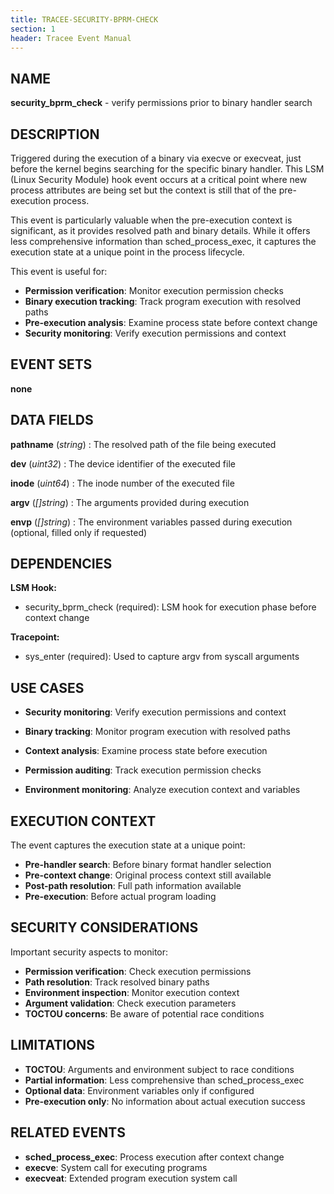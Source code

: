 ```yaml
---
title: TRACEE-SECURITY-BPRM-CHECK
section: 1
header: Tracee Event Manual
---
```


## NAME

**security_bprm_check** - verify permissions prior to binary handler search

## DESCRIPTION

Triggered during the execution of a binary via execve or execveat, just before the kernel begins searching for the specific binary handler. This LSM (Linux Security Module) hook event occurs at a critical point where new process attributes are being set but the context is still that of the pre-execution process.

This event is particularly valuable when the pre-execution context is significant, as it provides resolved path and binary details. While it offers less comprehensive information than sched_process_exec, it captures the execution state at a unique point in the process lifecycle.

This event is useful for:

- **Permission verification**: Monitor execution permission checks
- **Binary execution tracking**: Track program execution with resolved paths
- **Pre-execution analysis**: Examine process state before context change
- **Security monitoring**: Verify execution permissions and context

## EVENT SETS

**none**

## DATA FIELDS

**pathname** (*string*)
: The resolved path of the file being executed

**dev** (*uint32*)
: The device identifier of the executed file

**inode** (*uint64*)
: The inode number of the executed file

**argv** (*[]string*)
: The arguments provided during execution

**envp** (*[]string*)
: The environment variables passed during execution (optional, filled only if requested)

## DEPENDENCIES

**LSM Hook:**

- security_bprm_check (required): LSM hook for execution phase before context change

**Tracepoint:**

- sys_enter (required): Used to capture argv from syscall arguments

## USE CASES

- **Security monitoring**: Verify execution permissions and context

- **Binary tracking**: Monitor program execution with resolved paths

- **Context analysis**: Examine process state before execution

- **Permission auditing**: Track execution permission checks

- **Environment monitoring**: Analyze execution context and variables

## EXECUTION CONTEXT

The event captures the execution state at a unique point:

- **Pre-handler search**: Before binary format handler selection
- **Pre-context change**: Original process context still available
- **Post-path resolution**: Full path information available
- **Pre-execution**: Before actual program loading

## SECURITY CONSIDERATIONS

Important security aspects to monitor:

- **Permission verification**: Check execution permissions
- **Path resolution**: Track resolved binary paths
- **Environment inspection**: Monitor execution context
- **Argument validation**: Check execution parameters
- **TOCTOU concerns**: Be aware of potential race conditions

## LIMITATIONS

- **TOCTOU**: Arguments and environment subject to race conditions
- **Partial information**: Less comprehensive than sched_process_exec
- **Optional data**: Environment variables only if configured
- **Pre-execution only**: No information about actual execution success

## RELATED EVENTS

- **sched_process_exec**: Process execution after context change
- **execve**: System call for executing programs
- **execveat**: Extended program execution system call

